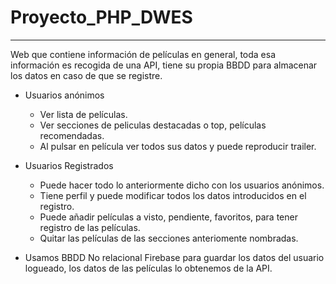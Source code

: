 # Proyecto_PHP_DWES
------
Web que contiene información de películas en general, toda esa información es recogida de una API, tiene su propia BBDD para almacenar los datos en caso de que se registre.

- Usuarios anónimos
	- Ver lista de películas.
  	- Ver secciones de peliculas destacadas o top, películas recomendadas.
  	- Al pulsar en película ver todos sus datos y puede reproducir trailer.
	
- Usuarios Registrados
  	- Puede hacer todo lo anteriormente dicho con los usuarios anónimos.
  	- Tiene perfil y puede modificar todos los datos introducidos en el registro.
  	- Puede añadir películas a visto, pendiente, favoritos, para tener registro de las películas.
  	- Quitar las películas de las secciones anteriomente nombradas.
  
- Usamos BBDD No relacional Firebase para guardar los datos del usuario logueado, los datos de las películas lo obtenemos de la API.
